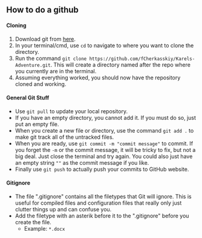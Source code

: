 ## How to do a github

#### Cloning

1. Download git from [here](https://git-scm.com/download "Git Download").
2. In your terminal/cmd, use `cd` to navigate to where you want to clone the directory.
3. Run the command `git clone https://github.com/fCherkasskiy/Karels-Adventure.git`. This will create a directory named after the repo where you currently are in the terminal.
4. Assuming everything worked, you should now have the repository cloned and working.

#### General Git Stuff

- Use `git pull` to update your local repository.
- If you have an empty directory, you cannot add it. If you must do so, just put an empty file.
- When you create a new file or directory, use the command `git add .` to make git track all of the untracked files.
- When you are ready, use `git commit -m "commit message"` to commit. If you forget the `-m` or the commit message, it will be tricky to fix, but not a big deal. Just close the terminal and try again. You could also just have an empty string `""` as the commit message if you like.
- Finally use `git push` to actually push your commits to GitHub website.

#### Gitignore
- The file ".gitignore" contains all the filetypes that Git will ignore. This is useful for compiled files and configuration files that really only just clutter things up and can confuse you.
- Add the filetype with an asterik before it to the ".gitignore" before you create the file.
  - Example: `*.docx`
